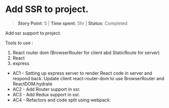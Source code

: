 # Add SSR to project.

> **Story Point**: 5 | **Time spent**: 5hr | **Status**: Completed

Add ssr support to project.

Tools to use :

1. React router dom (BrowserRouter for client abd StaticRoute for server)
2. React
3. express

-   AC1 - Setting up express server to render React code in server and respond back. Update client react-router-dom to use BrowserRouter and ReactDOM.hydrate
-   AC2 - Add Router support in ssr.
-   AC3 - Add Redux support in ssr.
-   AC4 - Refactors and code split using webpack.
